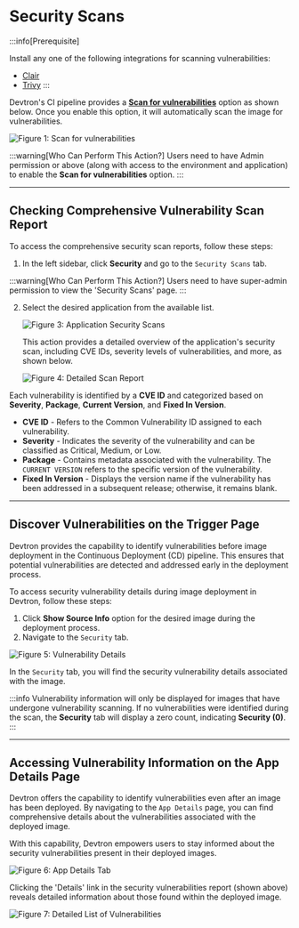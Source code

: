 # Security Scans

:::info[Prerequisite]

Install any one of the following integrations for scanning vulnerabilities:
* [Clair](../../user-guide/integrations/vulnerability-scanning/clair.md)
* [Trivy](../../user-guide/integrations/vulnerability-scanning/trivy.md)
:::

Devtron's CI pipeline provides a [**Scan for vulnerabilities**](../creating-application/workflow/ci-pipeline#scan-for-vulnerabilities) option as shown below. Once you enable this option, it will automatically scan the image for vulnerabilities.

![Figure 1: Scan for vulnerabilities](https://devtron-public-asset.s3.us-east-2.amazonaws.com/images/security-features/new/enable-image-scan.jpg)

:::warning[Who Can Perform This Action?]
Users need to have Admin permission or above (along with access to the environment and application) to enable the **Scan for vulnerabilities** option.
:::

---

## Checking Comprehensive Vulnerability Scan Report

To access the comprehensive security scan reports, follow these steps:

1. In the left sidebar, click **Security** and go to the `Security Scans` tab.

:::warning[Who Can Perform This Action?]
Users need to have super-admin permission to view the 'Security Scans' page.
:::

2. Select the desired application from the available list.

    ![Figure 3: Application Security Scans](https://devtron-public-asset.s3.us-east-2.amazonaws.com/images/security-features/new/security-scans.jpg)

    This action provides a detailed overview of the application's security scan, including CVE IDs, severity levels of vulnerabilities, and more, as shown below.

    ![Figure 4: Detailed Scan Report](https://devtron-public-asset.s3.us-east-2.amazonaws.com/images/security-features/new/security-scans-report.jpg)

Each vulnerability is identified by a **CVE ID** and categorized based on **Severity**, **Package**, **Current Version**, and **Fixed In Version**.

* **CVE ID** - Refers to the Common Vulnerability ID assigned to each vulnerability.
* **Severity** - Indicates the severity of the vulnerability and can be classified as Critical, Medium, or Low.
* **Package** - Contains metadata associated with the vulnerability. The `CURRENT VERSION` refers to the specific version of the vulnerability.
* **Fixed In Version** - Displays the version name if the vulnerability has been addressed in a subsequent release; otherwise, it remains blank.

---

## Discover Vulnerabilities on the Trigger Page

Devtron provides the capability to identify vulnerabilities before image deployment in the Continuous Deployment (CD) pipeline. This ensures that potential vulnerabilities are detected and addressed early in the deployment process.

To access security vulnerability details during image deployment in Devtron, follow these steps:

1. Click **Show Source Info** option for the desired image during the deployment process.
2. Navigate to the `Security` tab.

![Figure 5: Vulnerability Details](https://devtron-public-asset.s3.us-east-2.amazonaws.com/images/security-features/new/show-vulnerabilities-before-deployment.jpg)

In the `Security` tab, you will find the security vulnerability details associated with the image.

:::info
Vulnerability information will only be displayed for images that have undergone vulnerability scanning. If no vulnerabilities were identified during the scan, the **Security** tab will display a zero count, indicating **Security (0)**.
:::

---

## Accessing Vulnerability Information on the App Details Page

Devtron offers the capability to identify vulnerabilities even after an image has been deployed. By navigating to the `App Details` page, you can find comprehensive details about the vulnerabilities associated with the deployed image.

With this capability, Devtron empowers users to stay informed about the security vulnerabilities present in their deployed images.

![Figure 6: App Details Tab](https://devtron-public-asset.s3.us-east-2.amazonaws.com/images/security-features/new/vulnerability-app-details-v2.jpg)

Clicking the 'Details' link in the security vulnerabilities report (shown above) reveals detailed information about those found within the deployed image.

![Figure 7: Detailed List of Vulnerabilities](https://devtron-public-asset.s3.us-east-2.amazonaws.com/images/security-features/new/detailed-vulnerability-app-details-v2.jpg)

